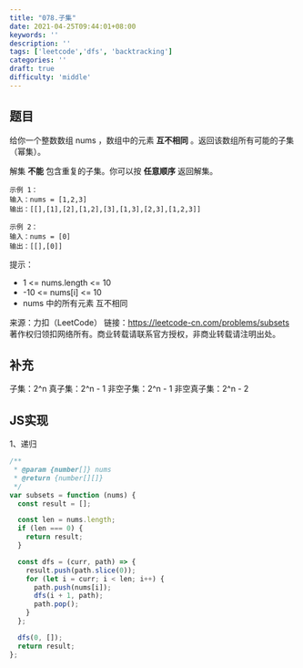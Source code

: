 ```yaml
---
title: "078.子集"
date: 2021-04-25T09:44:01+08:00
keywords: ''
description: ''
tags: ['leetcode','dfs', 'backtracking']
categories: ''
draft: true
difficulty: 'middle'
---
```


## 题目

给你一个整数数组 nums ，数组中的元素 **互不相同** 。返回该数组所有可能的子集（幂集）。

解集 **不能** 包含重复的子集。你可以按 **任意顺序** 返回解集。

```
示例 1：
输入：nums = [1,2,3]
输出：[[],[1],[2],[1,2],[3],[1,3],[2,3],[1,2,3]]

示例 2：
输入：nums = [0]
输出：[[],[0]]
```

提示：

- 1 <= nums.length <= 10
- -10 <= nums[i] <= 10
- nums 中的所有元素 互不相同

来源：力扣（LeetCode）
链接：https://leetcode-cn.com/problems/subsets
著作权归领扣网络所有。商业转载请联系官方授权，非商业转载请注明出处。

## 补充

子集：2^n
真子集：2^n - 1
非空子集：2^n - 1
非空真子集：2^n - 2

## JS实现

1、递归

```javascript
/**
 * @param {number[]} nums
 * @return {number[][]}
 */
var subsets = function (nums) {
  const result = [];

  const len = nums.length;
  if (len === 0) {
    return result;
  }

  const dfs = (curr, path) => {
    result.push(path.slice(0));
    for (let i = curr; i < len; i++) {
      path.push(nums[i]);
      dfs(i + 1, path);
      path.pop();
    }
  };

  dfs(0, []);
  return result;
};
```


